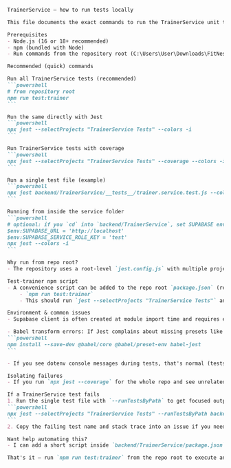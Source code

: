 ````markdown
TrainerService — how to run tests locally

This file documents the exact commands to run the TrainerService unit tests and reproduce coverage on Windows (PowerShell examples).

Prerequisites
- Node.js (16 or 18+ recommended)
- npm (bundled with Node)
- Run commands from the repository root (C:\Users\User\Downloads\FitNest) unless noted otherwise.

Recommended (quick) commands

Run all TrainerService tests (recommended)
```powershell
# from repository root
npm run test:trainer
```

Run the same directly with Jest
```powershell
npx jest --selectProjects "TrainerService Tests" --colors -i
```

Run TrainerService tests with coverage
```powershell
npx jest --selectProjects "TrainerService Tests" --coverage --colors -i
```

Run a single test file (example)
```powershell
npx jest backend/TrainerService/__tests__/trainer.service.test.js --colors -i
```

Running from inside the service folder
```powershell
# optional: if you `cd` into `backend/TrainerService`, set SUPABASE env values first
$env:SUPABASE_URL = 'http://localhost'
$env:SUPABASE_SERVICE_ROLE_KEY = 'test'
npx jest --colors -i
```

Why run from repo root?
- The repository uses a root-level `jest.config.js` with multiple projects. Running from the root (or using `--selectProjects "TrainerService Tests"`) ensures the service's `setupFiles` and config are applied and avoids unrelated tests failing.

Test-trainer npm script
- A convenience script can be added to the repo root `package.json` (recommended):
	- `npm run test:trainer`
	- This should run `jest --selectProjects "TrainerService Tests"` and acts as a single-command shortcut.

Environment & common issues
- Supabase client is often created at module import time and requires env vars. Tests include a setup file (`backend/TrainerService/test-setup.js`) which injects minimal SUPABASE env vars when the Jest project is run from root. If you run tests directly inside `backend/TrainerService`, set the env vars manually (see example above).

- Babel transform errors: If Jest complains about missing presets like `@babel/preset-env`, install these dev dependencies at the repo root:
```powershell
npm install --save-dev @babel/core @babel/preset-env babel-jest
```

- If you see dotenv console messages during tests, that's normal (tests may load `.env`).

Isolating failures
- If you run `npx jest --coverage` for the whole repo and see unrelated failures (for example proxy tests that expect external services), re-run only the TrainerService project with the commands above to isolate problems.

If a TrainerService test fails
1. Run the single test file with `--runTestsByPath` to get focused output:
```powershell
npx jest --selectProjects "TrainerService Tests" --runTestsByPath backend/TrainerService/__tests__/<failing-file>.js --colors -i
```
2. Copy the failing test name and stack trace into an issue if you need help.

Want help automating this?
- I can add a short script inside `backend/TrainerService/package.json` or create a GitHub Actions job that runs `npm run test:trainer` on push/PR. Tell me which and I'll implement it.

That's it — run `npm run test:trainer` from the repo root to execute and reproduce the TrainerService tests and coverage.

````
